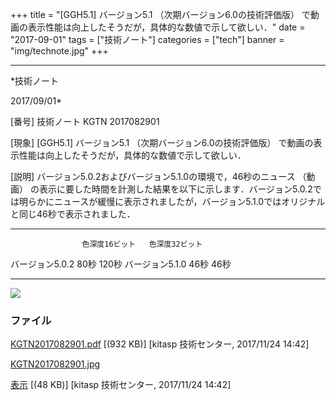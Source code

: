 ﻿+++
title = "[GGH5.1] バージョン5.1 （次期バージョン6.0の技術評価版） で動画の表示性能は向上したそうだが，具体的な数値で示して欲しい．"
date = "2017-09-01"
tags = ["技術ノート"]
categories = ["tech"]
banner = "img/technote.jpg"
+++

-----------------------------------------------------------------------------------------------------------------------------

*技術ノート

2017/09/01*


[番号]
技術ノート KGTN 2017082901

[現象]
[GGH5.1] バージョン5.1 （次期バージョン6.0の技術評価版）
で動画の表示性能は向上したそうだが，具体的な数値で示して欲しい．

[説明]
バージョン5.0.2およびバージョン5.1.0の環境で，46秒のニュース （動画）
の表示に要した時間を計測した結果を以下に示します．バージョン5.0.2では明らかにニュースが緩慢に表示されましたが，バージョン5.1.0ではオリジナルと同じ46秒で表示されました．

  ----------------- ---------------- ----------------
                    色深度16ビット   色深度32ビット
  バージョン5.0.2   80秒             120秒
  バージョン5.1.0   46秒             46秒
  ----------------- ---------------- ----------------

![](http://techreport.kitasp.net/attachments/download/3851/KGTN2017082901.jpg)


### ファイル

 
 


[KGTN2017082901.pdf](http://techreport.kitasp.net/attachments/download/3850/KGTN2017082901.pdf)
 [(932 KB)] [kitasp 技術センター, 2017/11/24
14:42]

[KGTN2017082901.jpg](http://techreport.kitasp.net/attachments/download/3851/KGTN2017082901.jpg)

[表示](http://techreport.kitasp.net/attachments/3851/KGTN2017082901.jpg "表示")
 [(48 KB)] [kitasp 技術センター, 2017/11/24
14:42]


 


 

